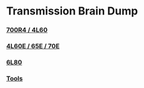 # Transmission Brain Dump

### [700R4 / 4L60](700R4/index.md)

### [4L60E / 65E / 70E](4L60E/index.md)

### [6L80](6L80/index.md)

### [Tools](tools.md)